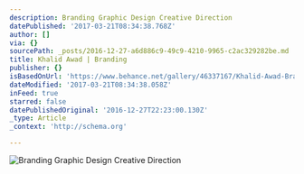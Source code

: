 ```yaml
---
description: Branding Graphic Design Creative Direction
datePublished: '2017-03-21T08:34:38.768Z'
author: []
via: {}
sourcePath: _posts/2016-12-27-a6d886c9-49c9-4210-9965-c2ac329282be.md
title: Khalid Awad | Branding
publisher: {}
isBasedOnUrl: 'https://www.behance.net/gallery/46337167/Khalid-Awad-Branding'
dateModified: '2017-03-21T08:34:38.058Z'
inFeed: true
starred: false
datePublishedOriginal: '2016-12-27T22:23:00.130Z'
_type: Article
_context: 'http://schema.org'

---
```

![Branding Graphic Design Creative Direction](https://the-grid-user-content.s3-us-west-2.amazonaws.com/53e8c381-573e-4f49-8f75-0a9633381617.jpg)